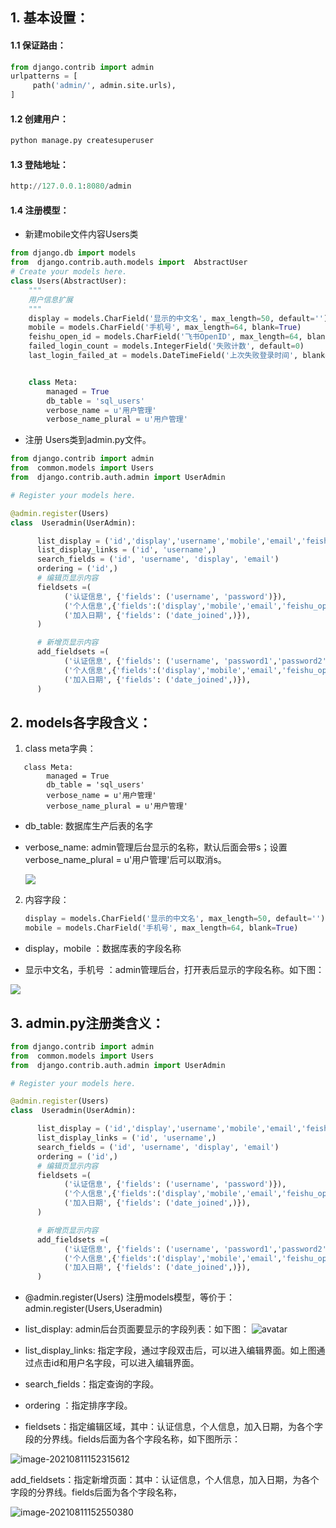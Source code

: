 ## 1. 基本设置：

#### 1.1 保证路由：

```python
from django.contrib import admin
urlpatterns = [
     path('admin/', admin.site.urls),
]
```

#### 1.2 创建用户：

```python
python manage.py createsuperuser
```

#### 1.3 登陆地址：

```python
http://127.0.0.1:8080/admin
```

#### 1.4 注册模型：

- 新建mobile文件内容Users类

```python
from django.db import models
from  django.contrib.auth.models import  AbstractUser
# Create your models here.
class Users(AbstractUser):
    """
    用户信息扩展
    """
    display = models.CharField('显示的中文名', max_length=50, default='')
    mobile = models.CharField('手机号', max_length=64, blank=True)
    feishu_open_id = models.CharField('飞书OpenID', max_length=64, blank=True)
    failed_login_count = models.IntegerField('失败计数', default=0)
    last_login_failed_at = models.DateTimeField('上次失败登录时间', blank=True, null=True)


    class Meta:
        managed = True
        db_table = 'sql_users'
        verbose_name = u'用户管理'
        verbose_name_plural = u'用户管理'
```

- 注册 Users类到admin.py文件。

```python
from django.contrib import admin
from  common.models import Users
from  django.contrib.auth.admin import UserAdmin

# Register your models here.

@admin.register(Users)
class  Useradmin(UserAdmin):

      list_display = ('id','display','username','mobile','email','feishu_open_id' ,'is_superuser', 'is_staff', 'is_active')
      list_display_links = ('id', 'username',)
      search_fields = ('id', 'username', 'display', 'email')
      ordering = ('id',)
      # 编辑页显示内容 
      fieldsets =(
            ('认证信息', {'fields': ('username', 'password')}),
            ('个人信息',{'fields':('display','mobile','email','feishu_open_id')}),
            ('加入日期', {'fields': ('date_joined',)}),
      )

      # 新增页显示内容
      add_fieldsets =(
            ('认证信息', {'fields': ('username', 'password1','password2')}),
            ('个人信息',{'fields':('display','mobile','email','feishu_open_id')}),
            ('加入日期', {'fields': ('date_joined',)}),
      )
```

## 2. models各字段含义：

1. class meta字典：

```
   class Meta:
        managed = True
        db_table = 'sql_users'
        verbose_name = u'用户管理'
        verbose_name_plural = u'用户管理'
```

- db_table: 数据库生产后表的名字

- verbose_name: admin管理后台显示的名称，默认后面会带s；设置 verbose_name_plural = u'用户管理'后可以取消s。

  ![](C:\Users\huawei\Desktop\go-ops-docs\docs\images\image-20210810144809998.png)

2. 内容字段：

   ```python
   display = models.CharField('显示的中文名', max_length=50, default='')
   mobile = models.CharField('手机号', max_length=64, blank=True)
   ```

- display，mobile  ：数据库表的字段名称

- 显示中文名，手机号 ：admin管理后台，打开表后显示的字段名称。如下图：

  

![](C:\Users\huawei\Desktop\go-ops-docs\docs\images\image-20210810145400343.png)

## 3. admin.py注册类含义：

```python
from django.contrib import admin
from  common.models import Users
from  django.contrib.auth.admin import UserAdmin

# Register your models here.

@admin.register(Users)
class  Useradmin(UserAdmin):

      list_display = ('id','display','username','mobile','email','feishu_open_id' ,'is_superuser', 'is_staff', 'is_active')
      list_display_links = ('id', 'username',)
      search_fields = ('id', 'username', 'display', 'email')
      ordering = ('id',)
      # 编辑页显示内容
      fieldsets =(
            ('认证信息', {'fields': ('username', 'password')}),
            ('个人信息',{'fields':('display','mobile','email','feishu_open_id')}),
            ('加入日期', {'fields': ('date_joined',)}),
      )

      # 新增页显示内容
      add_fieldsets =(
            ('认证信息', {'fields': ('username', 'password1','password2')}),
            ('个人信息',{'fields':('display','mobile','email','feishu_open_id')}),
            ('加入日期', {'fields': ('date_joined',)}),
      )
```

- @admin.register(Users) 注册models模型，等价于：admin.register(Users,Useradmin)    

- list_display: admin后台页面要显示的字段列表：如下图：
 ![avatar](../images/image-20210811151750667.png)

- list_display_links: 指定字段，通过字段双击后，可以进入编辑界面。如上图通过点击id和用户名字段，可以进入编辑界面。

- search_fields：指定查询的字段。

- ordering ：指定排序字段。

-    fieldsets：指定编辑区域，其中：认证信息，个人信息，加入日期，为各个字段的分界线。fields后面为各个字段名称，如下图所示：

![image-20210811152315612](C:\Users\huawei\AppData\Roaming\Typora\typora-user-images\image-20210811152315612.png)

add_fieldsets：指定新增页面：其中：认证信息，个人信息，加入日期，为各个字段的分界线。fields后面为各个字段名称，

![image-20210811152550380](C:\Users\huawei\AppData\Roaming\Typora\typora-user-images\image-20210811152550380.png)

